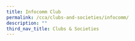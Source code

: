 ```yaml
---
title: Infocomm Club
permalink: /cca/clubs-and-societies/infocomm/
description: ""
third_nav_title: Clubs & Societies
---
```

